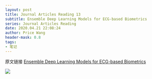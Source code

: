 ```yaml
---
layout: post
title: Journal Articles Reading 13
subtitle: Ensemble Deep Learning Models for ECG-based Biometrics
series: Journal Articles Reading
date: 2020.04.21 22:08:24
author: Price Wang
header-mask: 0.8
tags:
- 笔记
---
```


原文链接 [Ensemble Deep Learning Models for ECG-based Biometrics](https://ieeexplore.ieee.org/document/9039871)

<img class="post_img" src="{{ site.baseurl }}/img/post/{{ page.series }}/{{ page.title }}.png">
